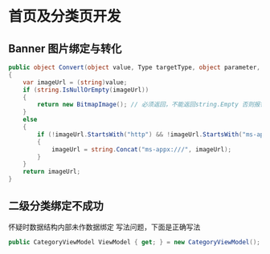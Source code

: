 # 首页及分类页开发

## Banner 图片绑定与转化

```c#
public object Convert(object value, Type targetType, object parameter, string language)
{
    var imageUrl = (string)value;
    if (string.IsNullOrEmpty(imageUrl))
    {
        return new BitmapImage(); // 必须返回，不能返回string.Empty 否则报错
    }
    else
    {
        if (!imageUrl.StartsWith("http") && !imageUrl.StartsWith("ms-appx:"))
        {
            imageUrl = string.Concat("ms-appx:///", imageUrl);
        }
    }
    return imageUrl;
}
```

## 二级分类绑定不成功

怀疑时数据结构内部未作数据绑定
写法问题，下面是正确写法

```c#
public CategoryViewModel ViewModel { get; } = new CategoryViewModel();
```